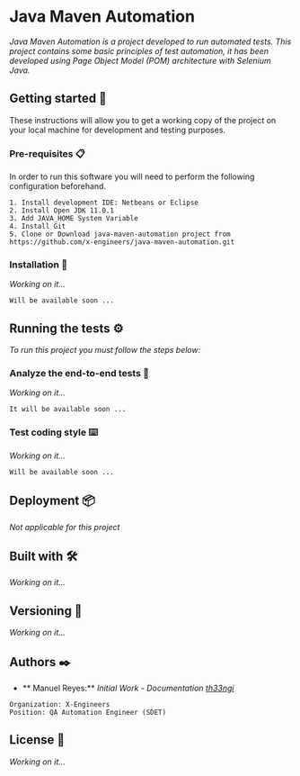 # Java Maven Automation
_Java Maven Automation is a project developed to run automated tests. This project contains some basic principles of test automation, it has been developed using Page Object Model (POM) architecture with Selenium Java._

## Getting started 🚀

These instructions will allow you to get a working copy of the project on your local machine for development and testing purposes.


### Pre-requisites 📋

In order to run this software you will need to perform the following configuration beforehand.

```
1. Install development IDE: Netbeans or Eclipse
2. Install Open JDK 11.0.1
3. Add JAVA_HOME System Variable
4. Install Git
5. Clone or Download java-maven-automation project from https://github.com/x-engineers/java-maven-automation.git
```

### Installation 🔧

_Working on it..._

```
Will be available soon ...
```

## Running the tests ⚙️

_To run this project you must follow the steps below:_

### Analyze the end-to-end tests 🔩

_Working on it..._

```
It will be available soon ...
```

### Test coding style ⌨️

_Working on it..._

```
Will be available soon ...
```

## Deployment 📦

_Not applicable for this project_

## Built with 🛠️

_Working on it..._

## Versioning 📌

_Working on it..._

## Authors ✒️

* ** Manuel Reyes:** *Initial Work -  Documentation [th33ngi](https://github.com/th33ngi)*

```
Organization: X-Engineers
Position: QA Automation Engineer (SDET)

```
## License 📄

_Working on it..._